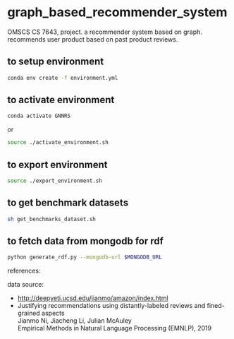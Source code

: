 # graph_based_recommender_system

OMSCS CS 7643, project. a recommender system based on graph. recommends user product based on past product reviews.

## to setup environment

```bash
conda env create -f environment.yml
```

## to activate environment

```bash
conda activate GNNRS
```

or

```bash
source ./activate_environment.sh
```

## to export environment

```bash
source ./export_environment.sh
```


## to get benchmark datasets
```bash
sh get_benchmarks_dataset.sh
```

## to fetch data from mongodb for rdf
```bash
python generate_rdf.py --mongodb-url $MONGODB_URL
```



references:

data source:

- http://deepyeti.ucsd.edu/jianmo/amazon/index.html
- Justifying recommendations using distantly-labeled reviews and fined-grained aspects \
  Jianmo Ni, Jiacheng Li, Julian McAuley \
  Empirical Methods in Natural Language Processing (EMNLP), 2019
